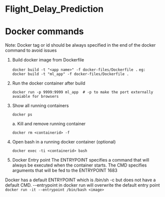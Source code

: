# Flight_Delay_Prediction
# Docker commands 
Note: Docker tag or id should be always specified in the end of the docker command to avoid issues
1. Build docker image from Dockerfile

    ```docker build -t "<app name>" -f docker-files/Dockerfile .```
    ```eg: docker build -t "ml_app" -f docker-files/Dockerfile .```

2. Run the docker container after build

    ```docker run -p 9999:9999 ml_app  # -p to make the port externally avaiable for browsers```

3. Show all running containers
    
    ```docker ps```

    a. Kill and remove running container
    
     ```docker rm <containerid> -f ```

4. Open bash in a running docker container (optional)

    ```docker exec -ti <containerid> bash```
5. Docker Entry point
The ENTRYPOINT specifies a command that will always be executed when the container starts. The CMD specifies arguments that will be fed to the ENTRYPOINT
1683

Docker has a default ENTRYPOINT which is /bin/sh -c but does not have a default CMD.
--entrypoint in docker run will overwrite the default entry point
    ```docker run -it --entrypoint /bin/bash <image>```

